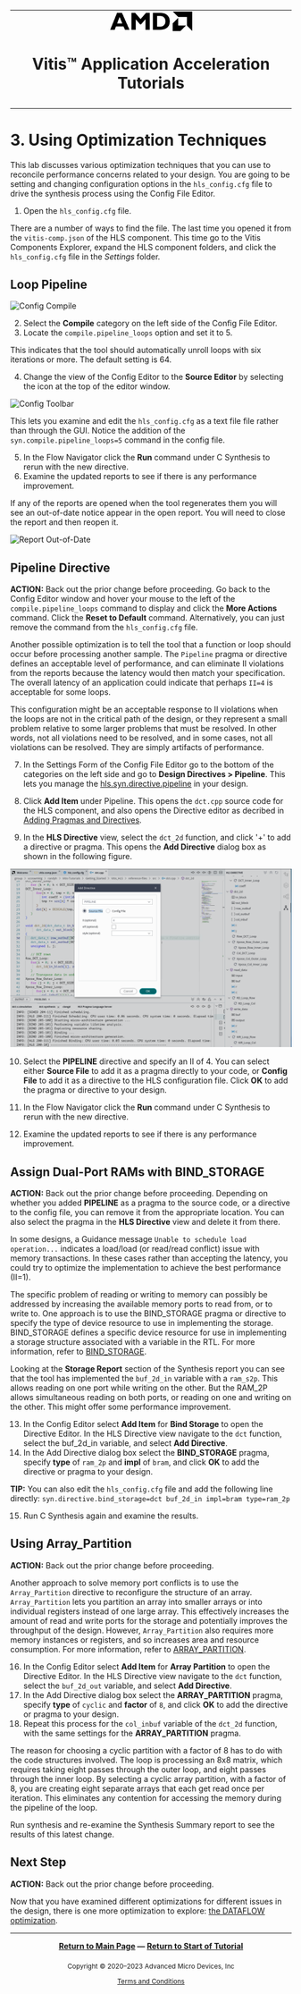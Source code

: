 ﻿<table class="sphinxhide" width="100%">
 <tr>
   <td align="center"><img src="https://raw.githubusercontent.com/Xilinx/Image-Collateral/main/xilinx-logo.png" width="30%"/><h1>Vitis™ Application Acceleration Tutorials</h1>

   </td>
 </tr>
 <tr>
 <td>
 </td>
 </tr>
</table>


# 3. Using Optimization Techniques

This lab discusses various optimization techniques that you can use to reconcile performance concerns related to your design. You are going to be setting and changing configuration options in the `hls_config.cfg` file to drive the synthesis process using the Config File Editor. 

1.  Open the `hls_config.cfg` file. 

There are a number of ways to find the file. The last time you opened it from the `vitis-comp.json` of the HLS component. This time go to the Vitis Components Explorer, expand the HLS component folders, and click the `hls_config.cfg` file in the *Settings* folder. 

## Loop Pipeline

 ![Config Compile](./images/unified-hls-config-compile.png)

2.  Select the **Compile** category on the left side of the Config File Editor. 
3.  Locate the `compile.pipeline_loops` option and set it to 5. 

This indicates that the tool should automatically unroll loops with six iterations or more. The default setting is 64.

4.  Change the view of the Config Editor to the **Source Editor** by selecting the icon at the top of the editor window. 

 ![Config Toolbar](./images/unified-hls-config-toolbar.png)

This lets you examine and edit the `hls_config.cfg` as a text file file rather than through the GUI. Notice the addition of the `syn.compile.pipeline_loops=5` command in the config file. 

5.  In the Flow Navigator click the **Run** command under C Synthesis to rerun with the new directive.
6.  Examine the updated reports to see if there is any performance improvement. 

If any of the reports are opened when the tool regenerates them you will see an out-of-date notice appear in the open report. You will need to close the report and then reopen it.

 ![Report Out-of-Date](./images/unified-hls-synthesis-out-of-date.png)

## Pipeline Directive

**ACTION:** Back out the prior change before proceeding. Go back to the Config Editor window and hover your mouse to the left of the `compile.pipeline_loops` command to display and click the **More Actions** command. Click the **Reset to Default** command. Alternatively, you can just remove the command from the `hls_config.cfg` file. 

Another possible optimization is to tell the tool that a function or loop should occur before processing another sample. The `Pipeline` pragma or directive defines an acceptable level of performance, and can eliminate II violations from the reports because the latency would then match your specification. The overall latency of an application could indicate that perhaps `II=4` is acceptable for some loops.

This configuration might be an acceptable response to II violations when the loops are not in the critical path of the design, or they represent a small problem relative to some larger problems that must be resolved. In other words, not all violations need to be resolved, and in some cases, not all violations can be resolved. They are simply artifacts of performance.

7.  In the Settings Form of the Config File Editor go to the bottom of the categories on the left side and go to **Design Directives > Pipeline**. This lets you manage the [hls.syn.directive.pipeline](https://docs.amd.com/access/sources/dita/topic?Doc_Version=2023.2%20English&url=ug1399-vitis-hls&resourceid=tjy1677219494422.html) in your design. 

8.  Click **Add Item** under Pipeline. This opens the `dct.cpp` source code for the HLS component, and also opens the Directive editor as decribed in [Adding Pragmas and Directives](https://docs.amd.com/access/sources/dita/topic?Doc_Version=2023.2%20English&url=ug1399-vitis-hls&resourceid=gip1583519972576.html). 

9.  In the **HLS Directive** view, select the `dct_2d` function, and click '+' to add a directive or pragma. This opens the **Add Directive** dialog box as shown in the following figure. 

![Add Directive](./images/add_directive.png)

10. Select the **PIPELINE** directive and specify an II of 4. You can select either **Source File** to add it as a pragma directly to your code, or **Config File** to add it as a directive to the HLS configuration file. Click **OK** to add the pragma or directive to your design. 

11.  In the Flow Navigator click the **Run** command under C Synthesis to rerun with the new directive.
12.  Examine the updated reports to see if there is any performance improvement.

## Assign Dual-Port RAMs with BIND_STORAGE

**ACTION:** Back out the prior change before proceeding. Depending on whether you added **PIPELINE** as a pragma to the source code, or a directive to the config file, you can remove it from the appropriate location. You can also select the pragma in the **HLS Directive** view and delete it from there. 

In some designs, a Guidance message `Unable to schedule load operation...` indicates a load/load (or read/read conflict) issue with memory transactions. In these cases rather than accepting the latency, you could try to optimize the implementation to achieve the best performance (II=1).

The specific problem of reading or writing to memory can possibly be addressed by increasing the available memory ports to read from, or to write to. One approach is to use the BIND_STORAGE pragma or directive to specify the type of device resource to use in implementing the storage. BIND_STORAGE defines a specific device resource for use in implementing a storage structure associated with a variable in the RTL. For more information, refer to [BIND_STORAGE](https://docs.amd.com/access/sources/dita/topic?Doc_Version=2023.2%20English&url=ug1399-vitis-hls&resourceid=imo1677218583234.html). 

Looking at the **Storage Report** section of the Synthesis report you can see that the tool has implemented the `buf_2d_in` variable with a `ram_s2p`. This allows reading on one port while writing on the other. But the RAM_2P allows simultaneous reading on both ports, or reading on one and writing on the other. This might offer some performance improvement. 

13.  In the Config Editor select **Add Item** for **Bind Storage** to open the Directive Editor. In the HLS Directive view navigate to the `dct` function, select the buf_2d_in variable, and select **Add Directive**. 
14.  In the Add Directive dialog box select the **BIND_STORAGE** pragma, specify **type** of `ram_2p` and **impl** of `bram`, and click **OK** to add the directive or pragma to your design.

**TIP:** You can also edit the `hls_config.cfg` file and add the following line directly: `syn.directive.bind_storage=dct buf_2d_in impl=bram type=ram_2p`

15. Run C Synthesis again and examine the results. 
 
## Using Array_Partition

**ACTION:** Back out the prior change before proceeding. 

Another approach to solve memory port conflicts is to use the `Array_Partition` directive to reconfigure the structure of an array. `Array_Partition` lets you partition an array into smaller arrays or into individual registers instead of one large array. This effectively increases the amount of read and write ports for the storage and potentially improves the throughput of the design. However, `Array_Partition` also requires more memory instances or registers, and so increases area and resource consumption. For more information, refer to [ARRAY_PARTITION](https://docs.amd.com/access/sources/dita/topic?Doc_Version=2023.2%20English&url=ug1399-vitis-hls&resourceid=muz1677218527052.html).

16.  In the Config Editor select **Add Item** for **Array Partition** to open the Directive Editor. In the HLS Directive view navigate to the `dct` function, select the `buf_2d_out` variable, and select **Add Directive**. 
17.  In the Add Directive dialog box select the **ARRAY_PARTITION** pragma, specify **type** of `cyclic` and **factor** of `8`, and click **OK** to add the directive or pragma to your design.
18.  Repeat this process for the `col_inbuf` variable of the `dct_2d` function,  with the same settings for the **ARRAY_PARTITION** pragma. 

The reason for choosing a cyclic partition with a factor of 8 has to do with the code structures involved. The loop is processing an 8x8 matrix, which requires taking eight passes through the outer loop, and eight passes through the inner loop. By selecting a cyclic array partition, with a factor of 8, you are creating eight separate arrays that each get read once per iteration. This eliminates any contention for accessing the memory during the pipeline of the loop. 

Run synthesis and re-examine the Synthesis Summary report to see the results of this latest change. 

## Next Step

**ACTION:** Back out the prior change before proceeding. 

Now that you have examined different optimizations for different issues in the design, there is one more optimization to explore: [the DATAFLOW optimization](./unified-dataflow_design.md).
</br>
<hr/>
<p align="center" class="sphinxhide"><b><a href="/README.md">Return to Main Page</a> — <a href="./README.md">Return to Start of Tutorial</a></b></p>


<p class="sphinxhide" align="center"><sub>Copyright © 2020–2023 Advanced Micro Devices, Inc</sub></p>

<p class="sphinxhide" align="center"><sup><a href="https://www.amd.com/en/corporate/copyright">Terms and Conditions</a></sup></p>

